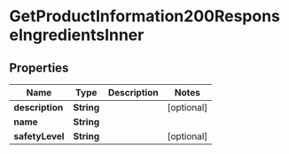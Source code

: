 

# GetProductInformation200ResponseIngredientsInner

## Properties

Name | Type | Description | Notes
------------ | ------------- | ------------- | -------------
**description** | **String** |  |  [optional]
**name** | **String** |  | 
**safetyLevel** | **String** |  |  [optional]




